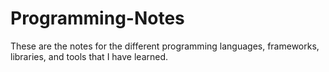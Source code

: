 # Programming-Notes

These are the notes for the different programming languages, frameworks, libraries, and tools that I have learned.
